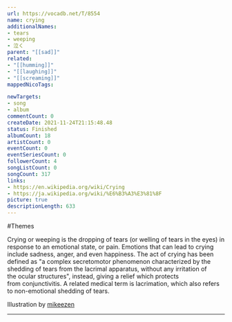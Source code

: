```yaml
---
url: https://vocadb.net/T/8554
name: crying
additionalNames: 
- tears
- weeping
- 泣く
parent: "[[sad]]"
related:
- "[[humming]]"
- "[[laughing]]"
- "[[screaming]]"
mappedNicoTags:

newTargets:
- song
- album
commentCount: 0
createDate: 2021-11-24T21:15:48.48
status: Finished
albumCount: 18
artistCount: 0
eventCount: 0
eventSeriesCount: 0
followerCount: 4
songListCount: 0
songCount: 317
links: 
- https://en.wikipedia.org/wiki/Crying
- https://ja.wikipedia.org/wiki/%E6%B3%A3%E3%81%8F
picture: true
descriptionLength: 633
---
```


#Themes

Crying or weeping is the dropping of tears (or welling of tears in the eyes) in response to an emotional state, or pain. Emotions that can lead to crying include sadness, anger, and even happiness. The act of crying has been defined as "a complex secretomotor phenomenon characterized by the shedding of tears from the lacrimal apparatus, without any irritation of the ocular structures", instead, giving a relief which protects from conjunctivitis. A related medical term is lacrimation, which also refers to non-emotional shedding of tears.

Illustration by [mikeezen](https://www.deviantart.com/mikeezen/art/miku-crying-533647017)

---

